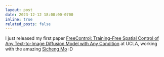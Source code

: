 ```yaml
---
layout: post
date: 2023-12-12 18:00:00-0700
inline: true
related_posts: false
---
```


I just released my first paper [FreeControl: Training-Free Spatial Control of Any Text-to-Image Diffusion Model with Any Condition](https://genforce.github.io/freecontrol/) at UCLA, working with the amazing [Sicheng Mo](https://sichengmo.github.io/) :D